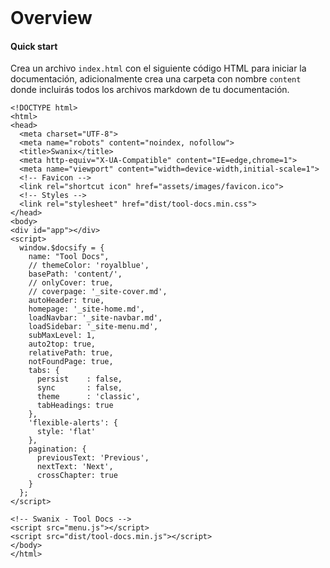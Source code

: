 <header class="hero" style="background: var(--primary)"></header>

# Overview

#### Quick start

Crea un archivo `index.html` con el siguiente código HTML para iniciar la documentación, adicionalmente crea una carpeta con nombre `content` donde incluirás todos los archivos markdown de tu documentación.

```
<!DOCTYPE html>
<html>
<head>
  <meta charset="UTF-8">
  <meta name="robots" content="noindex, nofollow">
  <title>Swanix</title>
  <meta http-equiv="X-UA-Compatible" content="IE=edge,chrome=1">
  <meta name="viewport" content="width=device-width,initial-scale=1">
  <!-- Favicon -->
  <link rel="shortcut icon" href="assets/images/favicon.ico">
  <!-- Styles -->
  <link rel="stylesheet" href="dist/tool-docs.min.css">
</head>
<body>
<div id="app"></div>
<script>
  window.$docsify = {
    name: "Tool Docs",
    // themeColor: 'royalblue',
    basePath: 'content/',
    // onlyCover: true,
    // coverpage: '_site-cover.md',
    autoHeader: true,
    homepage: '_site-home.md',
    loadNavbar: '_site-navbar.md',
    loadSidebar: '_site-menu.md',
    subMaxLevel: 1,
    auto2top: true,
    relativePath: true,
    notFoundPage: true,
    tabs: {
      persist    : false,      
      sync       : false,     
      theme      : 'classic',
      tabHeadings: true
    },
    'flexible-alerts': {
      style: 'flat'
    },
    pagination: {
      previousText: 'Previous',
      nextText: 'Next',
      crossChapter: true
    }
  };
</script>

<!-- Swanix - Tool Docs -->
<script src="menu.js"></script>
<script src="dist/tool-docs.min.js"></script>
</body>
</html>

```